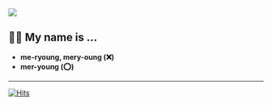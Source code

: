 <!-- Top Banner -->
<img src="https://github.com/user-attachments/assets/ffca16fe-405d-4203-a2e0-b10acec26111" />

## 🧑‍💻 My name is ...
- **me-ryoung, mery-oung (❌)**
- **mer-young (⭕)**

---

[![Hits](https://hits.seeyoufarm.com/api/count/incr/badge.svg?url=https%3A%2F%2Fgithub.com%2Fdev-meryoung&count_bg=%23233067&title_bg=%23878787&icon=github.svg&icon_color=%23E7E7E7&title=hits&edge_flat=true)](https://hits.seeyoufarm.com)

